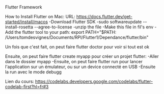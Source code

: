 Flutter
Framework

How to Install Flutter on Mac:
URL: https://docs.flutter.dev/get-started/install/macos
-Download Flutter SDK
-sudo softwareupdate --install-rosetta --agree-to-license
-unzip the file
-Make this file in fil's env
-Add the flutter tool to your path:
export PATH="$PATH: /Users/tomdesvignes/Documents/RPI/Flutter1/Dependance/flutter/bin"

Un fois que c'est fait, on peut faire flutter doctor pour voir si tout est ok

Ensuite, on peut faire flutter create myapp pour créer un projet flutter:
-Aller dans le dossier myapp
-Ensuite, on peut faire flutter run pour lancer l'application sur un émulateur, ou sur un device connecté en USB
-Ensuite la run avec le mode debugg


Lien du cours:
https://codelabs.developers.google.com/codelabs/flutter-codelab-first?hl=fr#3


